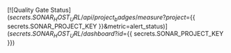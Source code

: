 [![Quality Gate Status](${{ secrets.SONAR_HOST_URL }}/api/project_badges/measure?project=${{ secrets.SONAR_PROJECT_KEY }}&metric=alert_status)](${{ secrets.SONAR_HOST_URL }}/dashboard?id=${{ secrets.SONAR_PROJECT_KEY }})
